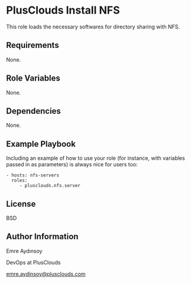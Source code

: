PlusClouds Install NFS
=========

This role loads the necessary softwares for directory sharing with NFS.

Requirements
------------

None.

Role Variables
--------------

None.


Dependencies
------------

None.


Example Playbook
----------------

Including an example of how to use your role (for instance, with variables passed in as parameters) is always nice for users too:

    - hosts: nfs-servers
      roles:
         - plusclouds.nfs.server

License
-------

BSD

Author Information
------------------

Emre Aydınsoy

DevOps at PlusClouds

emre.aydinsoy@plusclouds.com
